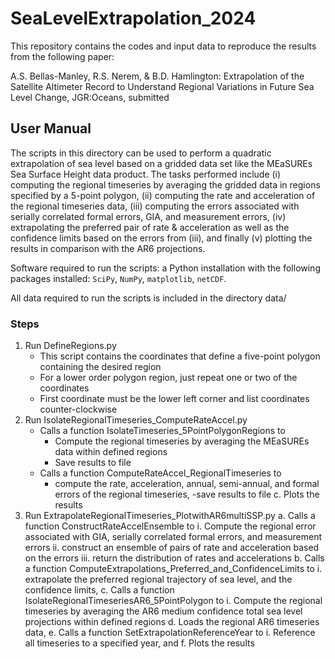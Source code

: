 # SeaLevelExtrapolation_2024
This repository contains the codes and input data to reproduce the results from the following paper:

A.S. Bellas-Manley, R.S. Nerem, & B.D. Hamlington: Extrapolation of the Satellite Altimeter Record to Understand Regional Variations in Future Sea Level Change, JGR:Oceans, submitted

## User Manual 

The scripts in this directory can be used to perform a quadratic extrapolation of sea level based on a gridded data set like the MEaSUREs Sea Surface Height data product. The tasks performed include (i) computing the regional timeseries by averaging the gridded data in regions specified by a 5-point polygon, (ii) computing the rate and acceleration of the regional timeseries data, (iii) computing the errors associated with serially correlated formal errors, GIA, and measurement errors, (iv) extrapolating the preferred pair of rate & acceleration as well as the confidence limits based on the errors from (iii), and finally (v) plotting the results in comparison with the AR6 projections.

Software required to run the scripts: a Python installation with the following packages installed: `SciPy`, `NumPy`, `matplotlib`, `netCDF`.

All data required to run the scripts is included in the directory data/

### Steps
1.	Run DefineRegions.py
    - This script contains the coordinates that define a five-point polygon containing the desired region
    - For a lower order polygon region, just repeat one or two of the coordinates
    - First coordinate must be the lower left corner and list coordinates counter-clockwise
1.	Run IsolateRegionalTimeseries_ComputeRateAccel.py
    - Calls a function IsolateTimeseries_5PointPolygonRegions to 
        - Compute the regional timeseries by averaging the MEaSUREs data within defined regions
        - Save results to file 
    - Calls a function ComputeRateAccel_RegionalTimeseries to 
        - compute the rate, acceleration, annual, semi-annual, and formal errors of the regional timeseries, 
        -save results to file
  c.	Plots the results 
1.	Run ExtrapolateRegionalTimeseries_PlotwithAR6multiSSP.py
  a.	Calls a function ConstructRateAccelEnsemble to 
    i.	Compute the regional error associated with GIA, serially correlated formal errors, and measurement errors
    ii.	construct an ensemble of pairs of rate and acceleration based on the errors
    iii.	return the distribution of rates and accelerations
  b.	Calls a function ComputeExtrapolations_Preferred_and_ConfidenceLimits to 
    i.	extrapolate the preferred regional trajectory of sea level, and the confidence limits,
  c.	Calls a function IsolateRegionalTimeseriesAR6_5PointPolygon to
    i.	Compute the regional timeseries by averaging the AR6 medium confidence total sea level projections within defined regions
  d.	Loads the regional AR6 timeseries data, 
  e.	Calls a function SetExtrapolationReferenceYear to 
  i.	Reference all timeseries to a specified year, and
  f.	Plots the results
